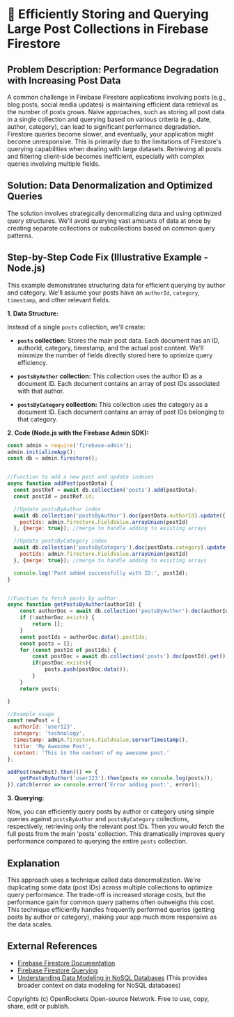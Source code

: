 # 🐞 Efficiently Storing and Querying Large Post Collections in Firebase Firestore


## Problem Description: Performance Degradation with Increasing Post Data

A common challenge in Firebase Firestore applications involving posts (e.g., blog posts, social media updates) is maintaining efficient data retrieval as the number of posts grows.  Naive approaches, such as storing all post data in a single collection and querying based on various criteria (e.g., date, author, category), can lead to significant performance degradation.  Firestore queries become slower, and eventually, your application might become unresponsive. This is primarily due to the limitations of Firestore's querying capabilities when dealing with large datasets.  Retrieving all posts and filtering client-side becomes inefficient, especially with complex queries involving multiple fields.

## Solution:  Data Denormalization and Optimized Queries

The solution involves strategically denormalizing data and using optimized query structures. We'll avoid querying vast amounts of data at once by creating separate collections or subcollections based on common query patterns.

## Step-by-Step Code Fix (Illustrative Example - Node.js)

This example demonstrates structuring data for efficient querying by author and category.  We'll assume your posts have an `authorId`, `category`, `timestamp`, and other relevant fields.

**1. Data Structure:**

Instead of a single `posts` collection, we'll create:

*   **`posts` collection:**  Stores the main post data.  Each document has an ID, authorId, category, timestamp, and the actual post content.  We'll minimize the number of fields directly stored here to optimize query efficiency.

*   **`postsByAuthor` collection:** This collection uses the author ID as a document ID.  Each document contains an array of post IDs associated with that author.

*   **`postsByCategory` collection:** This collection uses the category as a document ID.  Each document contains an array of post IDs belonging to that category.

**2. Code (Node.js with the Firebase Admin SDK):**

```javascript
const admin = require('firebase-admin');
admin.initializeApp();
const db = admin.firestore();


//Function to add a new post and update indexes
async function addPost(postData) {
  const postRef = await db.collection('posts').add(postData);
  const postId = postRef.id;

  //Update postsByAuthor index
  await db.collection('postsByAuthor').doc(postData.authorId).update({
    postIds: admin.firestore.FieldValue.arrayUnion(postId)
  }, {merge: true}); //merge to handle adding to existing arrays

  //Update postsByCategory index
  await db.collection('postsByCategory').doc(postData.category).update({
    postIds: admin.firestore.FieldValue.arrayUnion(postId)
  }, {merge: true}); //merge to handle adding to existing arrays

  console.log('Post added successfully with ID:', postId);
}


//Function to fetch posts by author
async function getPostsByAuthor(authorId) {
    const authorDoc = await db.collection('postsByAuthor').doc(authorId).get();
    if (!authorDoc.exists) {
        return [];
    }
    const postIds = authorDoc.data().postIds;
    const posts = [];
    for (const postId of postIds) {
        const postDoc = await db.collection('posts').doc(postId).get();
        if(postDoc.exists){
            posts.push(postDoc.data());
        }
    }
    return posts;

}

//Example usage
const newPost = {
  authorId: 'user123',
  category: 'technology',
  timestamp: admin.firestore.FieldValue.serverTimestamp(),
  title: 'My Awesome Post',
  content: 'This is the content of my awesome post.'
};

addPost(newPost).then(() => {
    getPostsByAuthor('user123').then(posts => console.log(posts));
}).catch(error => console.error('Error adding post:', error));
```


**3. Querying:**

Now, you can efficiently query posts by author or category using simple queries against `postsByAuthor` and `postsByCategory` collections, respectively, retrieving only the relevant post IDs. Then you would fetch the full posts from the main 'posts' collection.  This dramatically improves query performance compared to querying the entire `posts` collection.


## Explanation

This approach uses a technique called data denormalization. We're duplicating some data (post IDs) across multiple collections to optimize query performance. The trade-off is increased storage costs, but the performance gain for common query patterns often outweighs this cost.  This technique efficiently handles frequently performed queries (getting posts by author or category), making your app much more responsive as the data scales.


## External References

*   [Firebase Firestore Documentation](https://firebase.google.com/docs/firestore)
*   [Firebase Firestore Querying](https://firebase.google.com/docs/firestore/query-data/queries)
*   [Understanding Data Modeling in NoSQL Databases](https://www.mongodb.com/nosql-explained/what-is-nosql)  (This provides broader context on data modeling for NoSQL databases)


Copyrights (c) OpenRockets Open-source Network. Free to use, copy, share, edit or publish.

